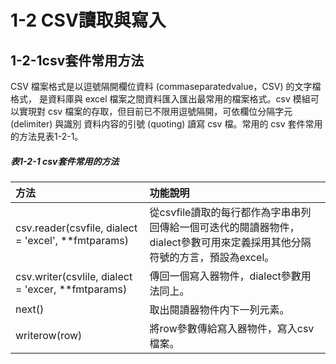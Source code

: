 # 1-2 CSV讀取與寫入

## 1-2-1csv套件常用方法
CSV 檔案格式是以逗號隔開欄位資料 (commaseparatedvalue，CSV) 的文字檔格式，
是資料庫與 excel 檔案之間資料匯入匯出最常用的檔案格式。csv 模組可以實現對
csv 檔案的存取，但目前已不限用逗號隔開，可依欄位分隔字元 (delimiter) 與識別
資料内容的引號 (quoting) 讀寫 csv 檔。常用的 csv 套件常用的方法見表1-2-1。

##### 表1-2-1 csv套件常用的方法
方法 | 功能說明
:---- | :----
csv.reader(csvfile, dialect = 'excel', **fmtparams) | 從csvfile讀取的每行都作為字串串列回傳給一個可迭代的閱讀器物件，dialect參數可用來定義採用其他分隔符號的方言，預設為excel。
csv.writer(csvlile, dialect = 'excer, **fmtparams) | 傳回一個寫入器物件，dialect參數用法同上。
next() | 取出閱讀器物件内下一列元素。
writerow(row) | 將row參數傳給寫入器物件，寫入csv檔案。